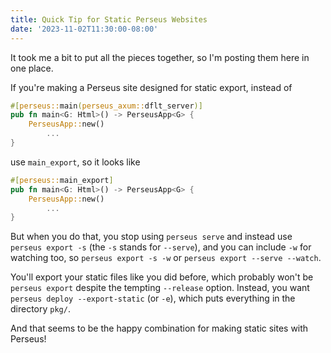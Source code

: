```yaml
---
title: Quick Tip for Static Perseus Websites
date: '2023-11-02T11:30:00-08:00'
---
```


It took me a bit to put all the pieces together, so I'm posting them here in one place.

If you're making a Perseus site designed for static export, instead of

```rust
#[perseus::main(perseus_axum::dflt_server)]
pub fn main<G: Html>() -> PerseusApp<G> {
    PerseusApp::new()
        ...
}
```

use `main_export`, so it looks like

```rust
#[perseus::main_export]
pub fn main<G: Html>() -> PerseusApp<G> {
    PerseusApp::new()
        ...
}
```

But when you do that, you stop using `perseus serve` and instead use `perseus export -s`
(the `-s` stands for `--serve`), and you can include `-w` for watching too, so
`perseus export -s -w` or `perseus export --serve --watch`.

You'll export your static files like you did before, which probably won't be `perseus export`
despite the tempting `--release` option. Instead, you want `perseus deploy --export-static` (or `-e`),
which puts everything in the directory `pkg/`.

And that seems to be the happy combination for making static sites with Perseus!